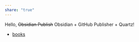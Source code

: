 ```yaml
---
share: "true"
---
```

Hello, ~~Obsidian Publish~~ Obsidian + GitHub Publisher + Quartz!

- [books](./books/books.md#)
